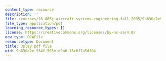 ```yaml
---
content_type: resource
description: ''
file: /courses/16-885j-aircraft-systems-engineering-fall-2005/9b630a2e934f505ed9a615c0f7a5df04_cDMbBjH8ZSs.pdf
file_type: application/pdf
learning_resource_types: []
license: https://creativecommons.org/licenses/by-nc-sa/4.0/
ocw_type: OCWFile
resourcetype: Document
title: 3play pdf file
uid: 9b630a2e-934f-505e-d9a6-15c0f7a5df04
---
```

